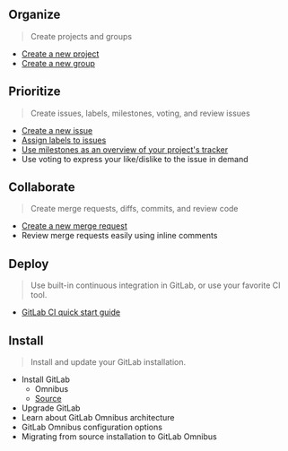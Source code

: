 ## Organize

> Create projects and groups

- [Create a new project](../gitlab-basics/create-project.md)
- [Create a new group](../gitlab-basics/create-group.md)

## Prioritize

> Create issues, labels, milestones, voting, and review issues

- [Create a new issue](../gitlab-basics/create-issue.md)
- [Assign labels to issues](../workflow/labels.md)
- [Use milestones as an overview of your project's tracker](../workflow/milestones.md)
- Use voting to express your like/dislike to the issue in demand

## Collaborate

> Create merge requests, diffs, commits, and review code

- [Create a new merge request](../gitlab-basics/add-merge-request.md)
- Review merge requests easily using inline comments

## Deploy

> Use built-in continuous integration in GitLab, or use your favorite CI tool.

- [GitLab CI quick start guide](../ci/quick_start/README.md)

## Install

> Install and update your GitLab installation.

- Install GitLab
    - Omnibus
    - [Source](../install/installation.md)
- Upgrade GitLab
- Learn about GitLab Omnibus architecture
- GitLab Omnibus configuration options
- Migrating from source installation to GitLab Omnibus
